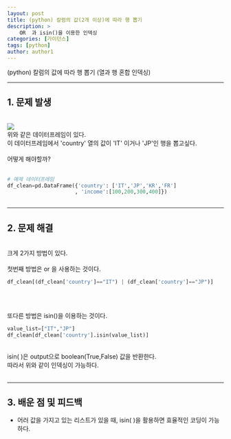 ```yaml
---
layout: post
title: (python) 칼럼의 값(2개 이상)에 따라 행 뽑기 
description: >
    OR  과 isin()을 이용한 인덱싱
categories: [가이던스] 
tags: [python]
author: author1
---
```


(python) 칼럼의 값에 따라 행 뽑기 (열과 행 혼합 인덱싱)

---


##  1. 문제 발생 
<br>

<img src="{{ site.baseurl }}/assets/img/df_clean.png">
<br>
위와 같은 데이터프레임이 있다. <br>
이 데이터프레임에서 'country' 열의 값이 'IT' 이거나 'JP'인 행을 뽑고싶다.<br><br>
어떻게 해야할까?<br><br>

```python
# 예제 데이터프레임
df_clean=pd.DataFrame({'country': ['IT','JP','KR','FR']
                      , 'income':[100,200,300,400]})
                      
```

---

##  2. 문제 해결

<br>
크게 2가지 방법이 있다.<br><br>
첫번째 방법은 or 을 사용하는 것이다.<br>


```python
df_clean[(df_clean['country']=="IT") | (df_clean['country']=="JP")]
                    
```
<br>

또다른 방법은 isin()을 이용하는 것이다.<br>


```python
value_list=["IT","JP"]
df_clean[df_clean['country'].isin(value_list)]                    
```
<br>
isin( )은 output으로 boolean(True,False) 값을 반환한다. <br>
따라서 위와 같이 인덱싱이 가능하다.<br><br>

---


## 3. 배운 점 및 피드백

- 어러 값을 가지고 있는 리스트가 있을 때, isin( )을  활용하면 
효율적인 코딩이 가능하다.